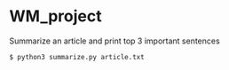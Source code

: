 # WM_project

Summarize an article and print top 3 important sentences
```
$ python3 summarize.py article.txt
```
